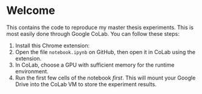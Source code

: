# Welcome
This contains the code to reproduce my master thesis experiments.
This is most easily done through Google CoLab.
You can follow these steps:
1. Install this Chrome extension:
2. Open the file `notebook.ipynb` on GitHub, then open it in CoLab using the extension.
3. In CoLab, choose a GPU with sufficient memory for the runtime environment.
4. Run the first few cells of the notebook *first*. This will mount your Google Drive into the CoLab VM to store the experiment results.
